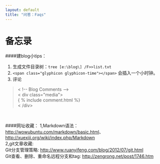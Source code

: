 ```yaml
---
layout: default
title: "问答：Faqs"
---
```


备忘录
======

####建blog小tips：
1. 生成文件目录树：`tree [e:\blog\] /F>>list.txt`
2. `<span class="glyphicon glyphicon-time"></span>` 会插入一个小时钟<span class="glyphicon glyphicon-time"></span>。
3. 评论  
> 	\< !-- Blog Comments -->  
> 	\< div class="media">  
> 	\{ % include comment.html %}   
> 	\< /div>  

<br>

####网址收藏：
1,Markdown语法：<http://wowubuntu.com/markdown/basic.html>、<http://xuexiii.org/wiki/index.php/Markdown>  
2,git文章收藏:  
Git分支管理策略: <http://www.ruanyifeng.com/blog/2012/07/git.html>    
Git查看、删除、重命名远程分支和tag: <http://zengrong.net/post/1746.htm>

